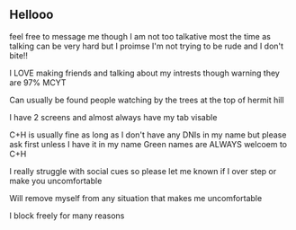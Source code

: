 ## Hellooo
feel free to message me though I am not too talkative most the time as talking can be very hard but I proimse I'm not trying to be rude and I don't bite!!

I LOVE making friends and talking about my intrests though warning they are 97% MCYT

Can usually be found people watching by the trees at the top of hermit hill

I have 2 screens and almost always have my tab visable

C+H is usually fine as long as I don't have any DNIs in my name but please ask first unless I have it in my
name Green names are ALWAYS welcoem to C+H

I really struggle with social cues so please let me known if I over step or make you uncomfortable

Will remove myself from any situation that makes me uncomfortable

I block freely for many reasons
